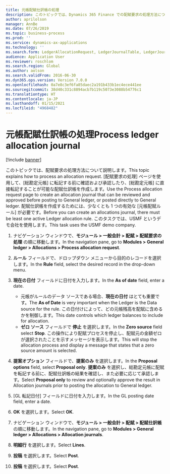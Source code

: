 ```yaml
---
title: 元帳配賦仕訳帳の処理
description: このトピックでは、Dynamics 365 Finance での配賦要求の処理方法について説明します。
author: aprilolson
manager: AnnBe
ms.date: 07/26/2019
ms.topic: business-process
ms.prod: ''
ms.service: dynamics-ax-applications
ms.technology: ''
ms.search.form: LedgerAllocationRequest, LedgerJournalTable, LedgerJournalTransAllocation
audience: Application User
ms.reviewer: roschlom
ms.search.region: Global
ms.author: aolson
ms.search.validFrom: 2016-06-30
ms.dyn365.ops.version: Version 7.0.0
ms.openlocfilehash: 0a7e8c3ef6fa85daec2a191b433b1ec4ece441ee
ms.sourcegitcommit: 38d40c331c8894acb7b119c5073e3088b54776c1
ms.translationtype: HT
ms.contentlocale: ja-JP
ms.lasthandoff: 01/15/2021
ms.locfileid: "4968482"
---
```

# <a name="process-ledger-allocation-journal"></a><span data-ttu-id="55ad9-103">元帳配賦仕訳帳の処理</span><span class="sxs-lookup"><span data-stu-id="55ad9-103">Process ledger allocation journal</span></span>

[!include [banner](../../includes/banner.md)]

<span data-ttu-id="55ad9-104">このトピックでは、配賦要求の処理方法について説明します。</span><span class="sxs-lookup"><span data-stu-id="55ad9-104">This topic explains how to process an allocation request.</span></span> <span data-ttu-id="55ad9-105">[配賦要求の処理] ページを使用して、[総勘定元帳] に転記する前に確認および承認したり、[総勘定元帳] に直接転記することが可能な配賦仕訳帳を作成します。</span><span class="sxs-lookup"><span data-stu-id="55ad9-105">Use the Process allocation request page to create an allocation journal that can be reviewed and approved before posting to General ledger, or posted directly to General ledger.</span></span> <span data-ttu-id="55ad9-106">配賦仕訳帳を作成するためには、少なくとも 1 つの有効な [元帳配賦ルール] が必要です。</span><span class="sxs-lookup"><span data-stu-id="55ad9-106">Before you can create an allocations journal, there must be least one active Ledger allocation rule.</span></span> <span data-ttu-id="55ad9-107">このタスクでは、USMF というデモ会社を使用します。</span><span class="sxs-lookup"><span data-stu-id="55ad9-107">This task uses the USMF demo company.</span></span>

1. <span data-ttu-id="55ad9-108">ナビゲーション ウィンドウで、**モジュール > 一般会計 > 配賦 > 配賦要求の処理** の順に移動します。</span><span class="sxs-lookup"><span data-stu-id="55ad9-108">In the navigation pane, go to **Modules > General ledger > Allocations > Process allocation request**.</span></span>
2. <span data-ttu-id="55ad9-109">**ルール** フィールドで、ドロップダウン メニューから目的のレコードを選択します。</span><span class="sxs-lookup"><span data-stu-id="55ad9-109">In the **Rule** field, select the desired record in the drop-down menu.</span></span>
3. <span data-ttu-id="55ad9-110">**現在の日付** フィールドに日付を入力します。</span><span class="sxs-lookup"><span data-stu-id="55ad9-110">In the **As of date** field, enter a date.</span></span>

    - <span data-ttu-id="55ad9-111">元帳がルールのデータ ソースである場合、**現在の日付** はとても重要です。</span><span class="sxs-lookup"><span data-stu-id="55ad9-111">The **As of Date** is very important when the Ledger is the Data source for the rule.</span></span> <span data-ttu-id="55ad9-112">この日付けによって、どの元帳残高を配賦に含めるかを制御します。</span><span class="sxs-lookup"><span data-stu-id="55ad9-112">This date controls which ledger balances to include for allocation.</span></span>  
    - <span data-ttu-id="55ad9-113">**ゼロ ソース** フィールドで **停止** を選択します。</span><span class="sxs-lookup"><span data-stu-id="55ad9-113">In the **Zero source** field select **Stop**.</span></span> <span data-ttu-id="55ad9-114">この操作により配賦プロセスを停止し、配賦元の金額ゼロが選択されたことを示すメッセージを表示します。</span><span class="sxs-lookup"><span data-stu-id="55ad9-114">This will stop the allocation process and display a message that states that a zero source amount is selected.</span></span>  

4. <span data-ttu-id="55ad9-115">**提案オプション** フィールドで、**提案のみ** を選択します。</span><span class="sxs-lookup"><span data-stu-id="55ad9-115">In the **Proposal options** field, select **Proposal only**.</span></span> <span data-ttu-id="55ad9-116">**提案のみ** を選択し、総勘定元帳に配賦を転記する前に、配賦仕訳帳の結果を確認し、また必要に応じて承認します。</span><span class="sxs-lookup"><span data-stu-id="55ad9-116">Select **Proposal only** to review and optionally approve the result in Allocation journals prior to posting the allocation to General ledger.</span></span>  
5. <span data-ttu-id="55ad9-117">[GL 転記日付] フィールドに日付を入力します。</span><span class="sxs-lookup"><span data-stu-id="55ad9-117">In the GL posting date field, enter a date.</span></span>
6. <span data-ttu-id="55ad9-118">**OK** を選択します。</span><span class="sxs-lookup"><span data-stu-id="55ad9-118">Select **OK**.</span></span>
7. <span data-ttu-id="55ad9-119">ナビゲーション ウィンドウで、**モジュール > 一般会計 > 配賦 > 配賦仕訳帳** の順に移動します。</span><span class="sxs-lookup"><span data-stu-id="55ad9-119">In the navigation pane, go to **Modules > General ledger > Allocations > Allocation journals**.</span></span>
8. <span data-ttu-id="55ad9-120">**明細行** を選択します。</span><span class="sxs-lookup"><span data-stu-id="55ad9-120">Select **Lines**.</span></span>
9. <span data-ttu-id="55ad9-121">**投稿** を選択します。</span><span class="sxs-lookup"><span data-stu-id="55ad9-121">Select **Post**.</span></span>
10. <span data-ttu-id="55ad9-122">**投稿** を選択します。</span><span class="sxs-lookup"><span data-stu-id="55ad9-122">Select **Post**.</span></span>

